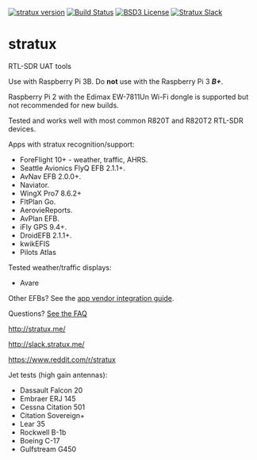 [![stratux version](https://img.shields.io/github/tag/cyoung/stratux.svg?style=flat&label=stratux)](https://github.com/cyoung/stratux/releases)
[![Build Status](http://circleci-badges-max.herokuapp.com/img/cyoung/stratux/master?token=:circle-ci-token)](https://circleci.com/gh/cyoung/stratux/tree/master)
[![BSD3 License](http://img.shields.io/badge/license-BSD3-brightgreen.svg)](https://tldrlegal.com/license/bsd-3-clause-license-%28revised%29)
[![Stratux Slack](http://slack.stratux.me:3000/badge.svg)](http://slack.stratux.me/)

# stratux
RTL-SDR UAT tools


Use with Raspberry Pi 3B. Do **not** use with the Raspberry Pi 3 _**B+**_.

Raspberry Pi 2 with the Edimax EW-7811Un Wi-Fi dongle is supported but not recommended for new builds.

Tested and works well with most common R820T and R820T2 RTL-SDR devices.

Apps with stratux recognition/support:
* ForeFlight 10+ - weather, traffic, AHRS.
* Seattle Avionics FlyQ EFB 2.1.1+.
* AvNav EFB 2.0.0+.
* Naviator.
* WingX Pro7 8.6.2+
* FltPlan Go.
* AerovieReports.
* AvPlan EFB.
* iFly GPS 9.4+.
* DroidEFB 2.1.1+.
* kwikEFIS
* Pilots Atlas

Tested weather/traffic displays:
* Avare

Other EFBs? See the [app vendor integration guide](https://github.com/cyoung/stratux/blob/master/notes/app-vendor-integration.md).

Questions?  [See the FAQ](https://github.com/cyoung/stratux/wiki/FAQ)

http://stratux.me/

http://slack.stratux.me/

https://www.reddit.com/r/stratux

Jet tests (high gain antennas):

* Dassault Falcon 20
* Embraer ERJ 145
* Cessna Citation 501
* Citation Sovereign+
* Lear 35
* Rockwell B-1b
* Boeing C-17
* Gulfstream G450
